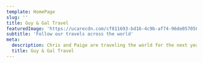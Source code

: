 ```yaml
---
template: HomePage
slug: ''
title: Guy & Gal Travel
featuredImage: 'https://ucarecdn.com/cf811693-bd16-4c9b-af74-96de057058e7/guygal.jpg'
subtitle: 'Follow our travels across the world'
meta:
  description: Chris and Paige are traveling the world for the next year.
  title: Guy & Gal Travel
---
```

